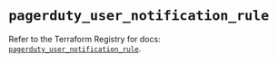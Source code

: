 # `pagerduty_user_notification_rule`

Refer to the Terraform Registry for docs: [`pagerduty_user_notification_rule`](https://registry.terraform.io/providers/pagerduty/pagerduty/3.18.2/docs/resources/user_notification_rule).

